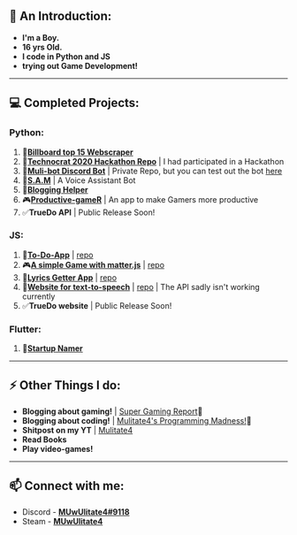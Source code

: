 ## 👋 An Introduction:
- **I'm a Boy.**
- **16 yrs Old.**
- **I code in Python and JS**
- **trying out Game Development!**

----
## 💻 Completed Projects:
### Python:
  1. 🎵[**Billboard top 15 Webscraper**](https://github.com/mulitate4/scripts_Web-Scrapers/blob/master/BillBoard_Top15.py)
  2. 🤔[**Technocrat 2020 Hackathon Repo**](https://github.com/mulitate4/hackathon_Technocrat-2020) | I had participated in a Hackathon
  3. 🤖[**Muli-bot Discord Bot**](https://discord.gg/9CBrq6D) | Private Repo, but you can test out the bot [here](https://discord.gg/9CBrq6D)
  4. 🤖[**S.A.M**](https://github.com/mulitate4/S.A.M) | A Voice Assistant Bot
  5. 📄[**Blogging Helper**](https://github.com/mulitate4/script_Blogging_helper)
  6. 🎮[**Productive-gameR**](https://github.com/mulitate4/Productiv-gameR) | An app to make Gamers more productive
  7. ✅**TrueDo API** | Public Release Soon!

### JS:
  1. 📜[**To-Do-App**](https://mulitate4.github.io/webapp_To-Do/) | [repo](https://github.com/mulitate4/webapp_To-Do)
  2. 🎮[**A simple Game with matter.js**](https://mulitate4.github.io/webapp_Slingshot-Game/) | [repo](https://github.com/mulitate4/webapp_Slingshot-Game)
  3. 🎵[**Lyrics Getter App**](https://mulitate4.github.io/webapp_Lyricist/) | [repo](https://github.com/mulitate4/webapp_Lyricist)
  4. 📢[**Website for text-to-speech**](https://mulitate4.github.io/webapp_TTShare/) | [repo](https://github.com/mulitate4/webapp_TTShare) | The API sadly isn't working currently
  5. ✅**TrueDo website** | Public Release Soon!
 
 ### Flutter:
  1. 💼[**Startup Namer**](https://github.com/mulitate4/app_Startup-Namer)
 
----
## ⚡ Other Things I do:
- **Blogging about gaming!** | [Super Gaming Report](https://www.supergamingreport.com)📰
- **Blogging about coding!** | [Mulitate4's Programming Madness!](https://mulitate4.hashnode.dev/)📰
- **Shitpost on my YT**  | [Mulitate4](https://www.youtube.com/channel/UCGw8gbp8FZ1J_FaL_w1rHPQ)
- **Read Books**
- **Play video-games!**

----
## 📫 Connect with me: 
- Discord - [**MUwUlitate4#9118**](https://discord.bio/p/mulitate4)
- Steam - [**MUwUlitate4**](https://steamcommunity.com/id/muwulitate4/)
